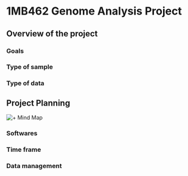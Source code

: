 # 1MB462 Genome Analysis Project 
## Overview of the project 
### Goals
### Type of sample
### Type of data
## Project Planning
![+ Mind Map](https://github.com/Mabe1399/1MB462_GenomeAnalysis/assets/146963901/f8889c35-7a13-4e5b-8625-28081ba921df)
### Softwares
### Time frame
### Data management
